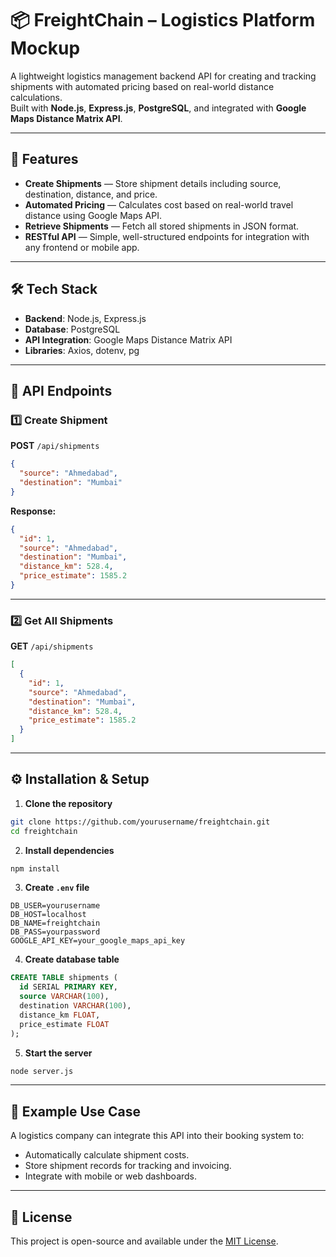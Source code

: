 # 📦 FreightChain – Logistics Platform Mockup

A lightweight logistics management backend API for creating and tracking shipments with automated pricing based on real-world distance calculations.  
Built with **Node.js**, **Express.js**, **PostgreSQL**, and integrated with **Google Maps Distance Matrix API**.

---

## 🚀 Features
- **Create Shipments** — Store shipment details including source, destination, distance, and price.
- **Automated Pricing** — Calculates cost based on real-world travel distance using Google Maps API.
- **Retrieve Shipments** — Fetch all stored shipments in JSON format.
- **RESTful API** — Simple, well-structured endpoints for integration with any frontend or mobile app.

---

## 🛠 Tech Stack
- **Backend**: Node.js, Express.js
- **Database**: PostgreSQL
- **API Integration**: Google Maps Distance Matrix API
- **Libraries**: Axios, dotenv, pg

---

## 📂 API Endpoints

### 1️⃣ Create Shipment
**POST** `/api/shipments`
```json
{
  "source": "Ahmedabad",
  "destination": "Mumbai"
}
```
**Response:**
```json
{
  "id": 1,
  "source": "Ahmedabad",
  "destination": "Mumbai",
  "distance_km": 528.4,
  "price_estimate": 1585.2
}
```

---

### 2️⃣ Get All Shipments
**GET** `/api/shipments`
```json
[
  {
    "id": 1,
    "source": "Ahmedabad",
    "destination": "Mumbai",
    "distance_km": 528.4,
    "price_estimate": 1585.2
  }
]
```

---

## ⚙️ Installation & Setup

1. **Clone the repository**
```bash
git clone https://github.com/yourusername/freightchain.git
cd freightchain
```

2. **Install dependencies**
```bash
npm install
```

3. **Create `.env` file**
```
DB_USER=yourusername
DB_HOST=localhost
DB_NAME=freightchain
DB_PASS=yourpassword
GOOGLE_API_KEY=your_google_maps_api_key
```

4. **Create database table**
```sql
CREATE TABLE shipments (
  id SERIAL PRIMARY KEY,
  source VARCHAR(100),
  destination VARCHAR(100),
  distance_km FLOAT,
  price_estimate FLOAT
);
```

5. **Start the server**
```bash
node server.js
```

---

## 📌 Example Use Case
A logistics company can integrate this API into their booking system to:
- Automatically calculate shipment costs.
- Store shipment records for tracking and invoicing.
- Integrate with mobile or web dashboards.

---

## 📜 License
This project is open-source and available under the [MIT License](LICENSE).
